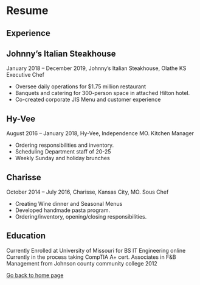 # Resume

## Experience

## Johnny’s Italian Steakhouse
January 2018 – December 2019, Johnny’s Italian Steakhouse, Olathe KS
			Executive Chef
*	Oversee daily operations for $1.75 million restaurant
*	Banquets and catering for 300-person space in attached Hilton hotel.
*	Co-created corporate JIS Menu and customer experience

## Hy-Vee
August 2016 – January 2018, Hy-Vee, Independence MO.
			Kitchen Manager
*	Ordering responsibilities and inventory.
*	Scheduling Department staff of 20-25
*	Weekly Sunday and holiday brunches

## Charisse
October 2014 – July 2016, Charisse, Kansas City, MO.
			Sous Chef
*	Creating Wine dinner and Seasonal Menus
*	Developed handmade pasta program.
*	Ordering/inventory, opening/closing responsibilities.
      
## Education
Currently Enrolled at University of Missouri for BS IT Engineering online
Currently in the process taking CompTIA A+ cert.
Associates in F&B Management from Johnson county community college 2012

[Go back to home page](./README.md)
